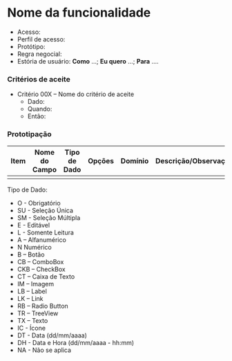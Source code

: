 # Nome da funcionalidade

- Acesso:
- Perfil de acesso:
- Protótipo:
- Regra negocial:
- Estória de usuário: **Como** ...; **Eu quero** ...; **Para** ....

### Critérios de aceite

- Critério 00X – Nome do critério de aceite
	- Dado:
	- Quando:
	- Então:

### Prototipação

| Item | Nome do Campo | Tipo de Dado | Opções | Domínio | Descrição/Observações |
|------|---------------|--------------|--------|---------|-----------------------|
|      |               |              |        |         |                       |

Tipo de Dado:
- O - Obrigatório
- SU - Seleção Única
- SM - Seleção Múltipla
- E - Editável
- L - Somente Leitura
- A – Alfanumérico
- N Numérico
- B – Botão
- CB – ComboBox
- CKB – CheckBox
- CT – Caixa de Texto
- IM – Imagem
- LB – Label
- LK – Link
- RB – Radio Button
- TR – TreeView
- TX – Texto
- IC - Ícone
- DT - Data (dd/mm/aaaa)
- DH - Data e Hora (dd/mm/aaaa - hh:mm)
- NA - Não se aplica




